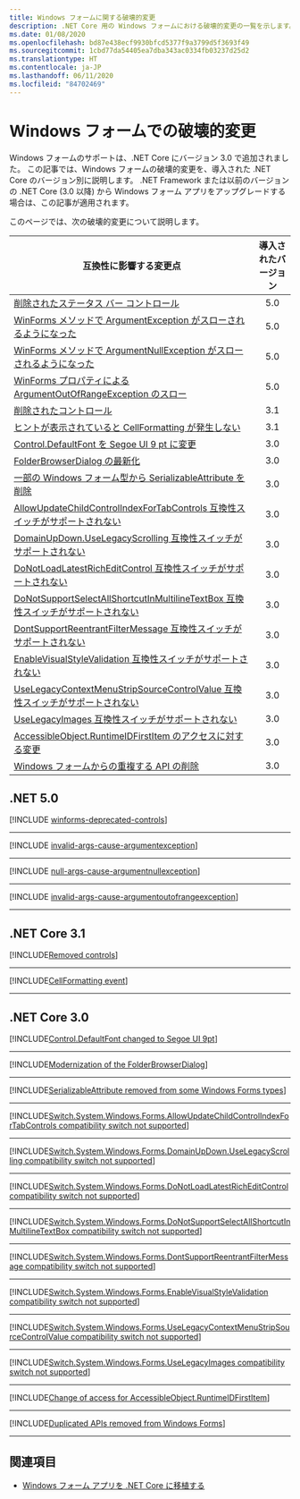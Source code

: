 ```yaml
---
title: Windows フォームに関する破壊的変更
description: .NET Core 用の Windows フォームにおける破壊的変更の一覧を示します。
ms.date: 01/08/2020
ms.openlocfilehash: bd87e438ecf9930bfcd5377f9a3799d5f3693f49
ms.sourcegitcommit: 1cbd77da54405ea7dba343ac0334fb03237d25d2
ms.translationtype: HT
ms.contentlocale: ja-JP
ms.lasthandoff: 06/11/2020
ms.locfileid: "84702469"
---
```

# <a name="breaking-changes-in-windows-forms"></a>Windows フォームでの破壊的変更

Windows フォームのサポートは、.NET Core にバージョン 3.0 で追加されました。 この記事では、Windows フォームの破壊的変更を、導入された .NET Core のバージョン別に説明します。 .NET Framework または以前のバージョンの .NET Core (3.0 以降) から Windows フォーム アプリをアップグレードする場合は、この記事が適用されます。

このページでは、次の破壊的変更について説明します。

| 互換性に影響する変更点 | 導入されたバージョン |
| - | :-: |
| [削除されたステータス バー コントロール](#removed-status-bar-controls) | 5.0 |
| [WinForms メソッドで ArgumentException がスローされるようになった](#winforms-methods-now-throw-argumentexception) | 5.0 |
| [WinForms メソッドで ArgumentNullException がスローされるようになった](#winforms-methods-now-throw-argumentnullexception) | 5.0 |
| [WinForms プロパティによる ArgumentOutOfRangeException のスロー](#winforms-properties-now-throw-argumentoutofrangeexception) | 5.0 |
| [削除されたコントロール](#removed-controls) | 3.1 |
| [ヒントが表示されていると CellFormatting が発生しない](#cellformatting-event-not-raised-if-tooltip-is-shown) | 3.1 |
| [Control.DefaultFont を Segoe UI 9 pt に変更](#default-control-font-changed-to-segoe-ui-9-pt) | 3.0 |
| [FolderBrowserDialog の最新化](#modernization-of-the-folderbrowserdialog) | 3.0 |
| [一部の Windows フォーム型から SerializableAttribute を削除](#serializableattribute-removed-from-some-windows-forms-types) | 3.0 |
| [AllowUpdateChildControlIndexForTabControls 互換性スイッチがサポートされない](#allowupdatechildcontrolindexfortabcontrols-compatibility-switch-not-supported) | 3.0 |
| [DomainUpDown.UseLegacyScrolling 互換性スイッチがサポートされない](#domainupdownuselegacyscrolling-compatibility-switch-not-supported) | 3.0 |
| [DoNotLoadLatestRichEditControl 互換性スイッチがサポートされない](#donotloadlatestricheditcontrol-compatibility-switch-not-supported) | 3.0 |
| [DoNotSupportSelectAllShortcutInMultilineTextBox 互換性スイッチがサポートされない](#donotsupportselectallshortcutinmultilinetextbox-compatibility-switch-not-supported) | 3.0 |
| [DontSupportReentrantFilterMessage 互換性スイッチがサポートされない](#dontsupportreentrantfiltermessage-compatibility-switch-not-supported) | 3.0 |
| [EnableVisualStyleValidation 互換性スイッチがサポートされない](#enablevisualstylevalidation-compatibility-switch-not-supported) | 3.0 |
| [UseLegacyContextMenuStripSourceControlValue 互換性スイッチがサポートされない](#uselegacycontextmenustripsourcecontrolvalue-compatibility-switch-not-supported) | 3.0 |
| [UseLegacyImages 互換性スイッチがサポートされない](#uselegacyimages-compatibility-switch-not-supported) | 3.0 |
| [AccessibleObject.RuntimeIDFirstItem のアクセスに対する変更](#change-of-access-for-accessibleobjectruntimeidfirstitem) | 3.0 |
| [Windows フォームからの重複する API の削除](#duplicated-apis-removed-from-windows-forms) | 3.0 |

## <a name="net-50"></a>.NET 5.0

[!INCLUDE [winforms-deprecated-controls](../../../includes/core-changes/windowsforms/5.0/winforms-deprecated-controls.md)]

***

[!INCLUDE [invalid-args-cause-argumentexception](../../../includes/core-changes/windowsforms/5.0/invalid-args-cause-argumentexception.md)]

***

[!INCLUDE [null-args-cause-argumentnullexception](../../../includes/core-changes/windowsforms/5.0/null-args-cause-argumentnullexception.md)]

***

[!INCLUDE [invalid-args-cause-argumentoutofrangeexception](../../../includes/core-changes/windowsforms/5.0/invalid-args-cause-argumentoutofrangeexception.md)]

***

## <a name="net-core-31"></a>.NET Core 3.1

[!INCLUDE[Removed controls](~/includes/core-changes/windowsforms/3.1/remove-controls-3.1.md)]

***

[!INCLUDE[CellFormatting event](~/includes/core-changes/windowsforms/3.1/cellformatting-event-not-raised.md)]

***

## <a name="net-core-30"></a>.NET Core 3.0

[!INCLUDE[Control.DefaultFont changed to Segoe UI 9pt](~/includes/core-changes/windowsforms/3.0/control-defaultfont-changed.md)]

***

[!INCLUDE[Modernization of the FolderBrowserDialog](~/includes/core-changes/windowsforms/3.0/modernized-folderbrowserdialog.md)]

***

[!INCLUDE[SerializableAttribute removed from some Windows Forms types](~/includes/core-changes/windowsforms/3.0/remove-serializationattribute.md)]

***

[!INCLUDE[Switch.System.Windows.Forms.AllowUpdateChildControlIndexForTabControls compatibility switch not supported](~/includes/core-changes/windowsforms/3.0/deprecate-allowupdatechildcontrolindexfortabcontrols.md)]

***

[!INCLUDE[Switch.System.Windows.Forms.DomainUpDown.UseLegacyScrolling compatibility switch not supported](~/includes/core-changes/windowsforms/3.0/deprecate-uselegacyscrolling.md)]

***

[!INCLUDE[Switch.System.Windows.Forms.DoNotLoadLatestRichEditControl compatibility switch not supported](~/includes/core-changes/windowsforms/3.0/deprecate-donotloadlatestricheditcontrol.md)]

***

[!INCLUDE[Switch.System.Windows.Forms.DoNotSupportSelectAllShortcutInMultilineTextBox compatibility switch not supported](~/includes/core-changes/windowsforms/3.0/deprecate-donotsupportselectallshortcutinmultilinetextbox.md)]

***

[!INCLUDE[Switch.System.Windows.Forms.DontSupportReentrantFilterMessage compatibility switch not supported](~/includes/core-changes/windowsforms/3.0/deprecate-dontsupportreentrantfiltermessage.md)]

***

[!INCLUDE[Switch.System.Windows.Forms.EnableVisualStyleValidation compatibility switch not supported](~/includes/core-changes/windowsforms/3.0/deprecate-enablevisualstylevalidation.md)]

***

[!INCLUDE[Switch.System.Windows.Forms.UseLegacyContextMenuStripSourceControlValue compatibility switch not supported](~/includes/core-changes/windowsforms/3.0/deprecate-uselegacycontextmenustripsourcecontrolvalue.md)]

***

[!INCLUDE[Switch.System.Windows.Forms.UseLegacyImages compatibility switch not supported](~/includes/core-changes/windowsforms/3.0/deprecate-uselegacyimages.md)]

***

[!INCLUDE[Change of access for AccessibleObject.RuntimeIDFirstItem](~/includes/core-changes/windowsforms/3.0/changed-access-for-runtimeidfirstitem.md)]

***

[!INCLUDE[Duplicated APIs removed from Windows Forms](~/includes/core-changes/windowsforms/3.0/remove-duplicated-apis.md)]

***

## <a name="see-also"></a>関連項目

- [Windows フォーム アプリを .NET Core に移植する](../porting/winforms.md)
